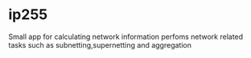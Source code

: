# ip255
Small app for calculating network information
perfoms network related tasks such as subnetting,supernetting and aggregation
